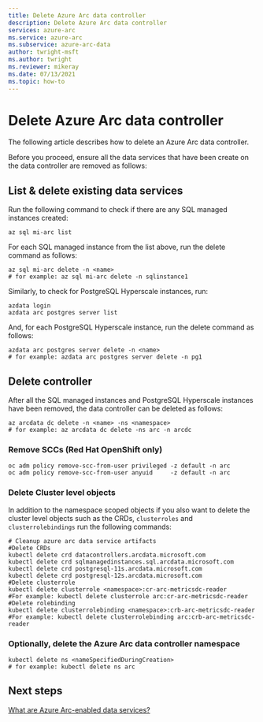 ```yaml
---
title: Delete Azure Arc data controller
description: Delete Azure Arc data controller
services: azure-arc
ms.service: azure-arc
ms.subservice: azure-arc-data
author: twright-msft
ms.author: twright
ms.reviewer: mikeray
ms.date: 07/13/2021
ms.topic: how-to
---
```


# Delete Azure Arc data controller

The following article describes how to delete an Azure Arc data controller.

Before you proceed, ensure all the data services that have been create on the data controller are removed as follows:

## List & delete existing data services

Run the following command to check if there are any SQL managed instances created:

```azurecli
az sql mi-arc list
```

For each SQL managed instance from the list above, run the delete command as follows:

```azurecli
az sql mi-arc delete -n <name>
# for example: az sql mi-arc delete -n sqlinstance1
```

Similarly, to check for PostgreSQL Hyperscale instances, run:

```
azdata login
azdata arc postgres server list
```

And, for each PostgreSQL Hyperscale instance, run the delete command as follows:
```
azdata arc postgres server delete -n <name>
# for example: azdata arc postgres server delete -n pg1
```

## Delete controller

After all the SQL managed instances and PostgreSQL Hyperscale instances have been removed, the data controller can be deleted as follows:

```azurecli
az arcdata dc delete -n <name> -ns <namespace>
# for example: az arcdata dc delete -ns arc -n arcdc
```

### Remove SCCs (Red Hat OpenShift only)

```console
oc adm policy remove-scc-from-user privileged -z default -n arc
oc adm policy remove-scc-from-user anyuid     -z default -n arc
```

### Delete Cluster level objects

In addition to the namespace scoped objects if you also want to delete the cluster level objects such as the CRDs, `clusterroles` and `clusterrolebindings` run the following commands:

```console
# Cleanup azure arc data service artifacts
#Delete CRDs
kubectl delete crd datacontrollers.arcdata.microsoft.com 
kubectl delete crd sqlmanagedinstances.sql.arcdata.microsoft.com 
kubectl delete crd postgresql-11s.arcdata.microsoft.com 
kubectl delete crd postgresql-12s.arcdata.microsoft.com
#Delete clusterrole
kubectl delete clusterrole <namespace>:cr-arc-metricsdc-reader
#For example: kubectl delete clusterrole arc:cr-arc-metricsdc-reader
#Delete rolebinding
kubectl delete clusterrolebinding <namespace>:crb-arc-metricsdc-reader
#For example: kubectl delete clusterrolebinding arc:crb-arc-metricsdc-reader
```

### Optionally, delete the Azure Arc data controller namespace


```console
kubectl delete ns <nameSpecifiedDuringCreation>
# for example: kubectl delete ns arc
```

## Next steps

[What are Azure Arc-enabled data services?](overview.md)
